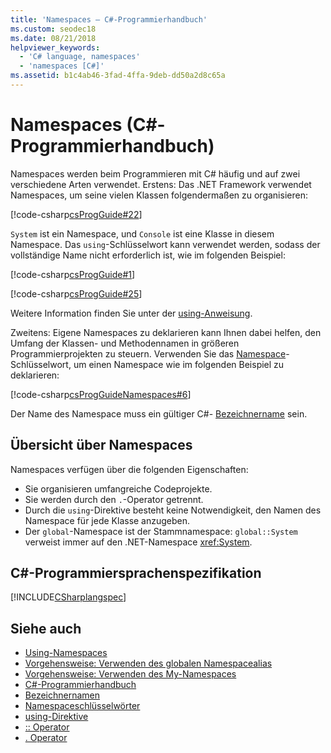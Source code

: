 ```yaml
---
title: 'Namespaces – C#-Programmierhandbuch'
ms.custom: seodec18
ms.date: 08/21/2018
helpviewer_keywords:
  - 'C# language, namespaces'
  - 'namespaces [C#]'
ms.assetid: b1c4ab46-3fad-4ffa-9deb-dd50a2d8c65a
---
```

# <a name="namespaces-c-programming-guide"></a>Namespaces (C#-Programmierhandbuch)

Namespaces werden beim Programmieren mit C# häufig und auf zwei verschiedene Arten verwendet. Erstens: Das .NET Framework verwendet Namespaces, um seine vielen Klassen folgendermaßen zu organisieren:  
  
[!code-csharp[csProgGuide#22](../inside-a-program/codesnippet/CSharp/index_1.cs)]  
  
`System` ist ein Namespace, und `Console` ist eine Klasse in diesem Namespace. Das `using`-Schlüsselwort kann verwendet werden, sodass der vollständige Name nicht erforderlich ist, wie im folgenden Beispiel:  
  
[!code-csharp[csProgGuide#1](../inside-a-program/codesnippet/CSharp/index_2.cs)]  
  
[!code-csharp[csProgGuide#25](../inside-a-program/codesnippet/CSharp/index_3.cs)]  
  
Weitere Information finden Sie unter der [using-Anweisung](../../language-reference/keywords/using-directive.md).  
  
Zweitens: Eigene Namespaces zu deklarieren kann Ihnen dabei helfen, den Umfang der Klassen- und Methodennamen in größeren Programmierprojekten zu steuern. Verwenden Sie das [Namespace](../../language-reference/keywords/namespace.md)-Schlüsselwort, um einen Namespace wie im folgenden Beispiel zu deklarieren:  
  
[!code-csharp[csProgGuideNamespaces#6](codesnippet/CSharp/index_4.cs)]

Der Name des Namespace muss ein gültiger C#- [Bezeichnername](../inside-a-program/identifier-names.md) sein.

## <a name="namespaces-overview"></a>Übersicht über Namespaces  

Namespaces verfügen über die folgenden Eigenschaften:  
  
- Sie organisieren umfangreiche Codeprojekte.  
- Sie werden durch den `.`-Operator getrennt.  
- Durch die `using`-Direktive besteht keine Notwendigkeit, den Namen des Namespace für jede Klasse anzugeben.  
- Der `global`-Namespace ist der Stammnamespace: `global::System` verweist immer auf den .NET-Namespace <xref:System>.  

## <a name="c-language-specification"></a>C#-Programmiersprachenspezifikation

[!INCLUDE[CSharplangspec](~/includes/csharplangspec-md.md)]  
  
## <a name="see-also"></a>Siehe auch

- [Using-Namespaces](using-namespaces.md)
- [Vorgehensweise: Verwenden des globalen Namespacealias](how-to-use-the-global-namespace-alias.md)
- [Vorgehensweise: Verwenden des My-Namespaces](how-to-use-the-my-namespace.md)
- [C#-Programmierhandbuch](../index.md)
- [Bezeichnernamen](../inside-a-program/identifier-names.md)
- [Namespaceschlüsselwörter](../../language-reference/keywords/namespace-keywords.md)
- [using-Direktive](../../language-reference/keywords/using-directive.md)
- [:: Operator](../../language-reference/operators/namespace-alias-qualifer.md)
- [. Operator](../../language-reference/operators/member-access-operator.md)
